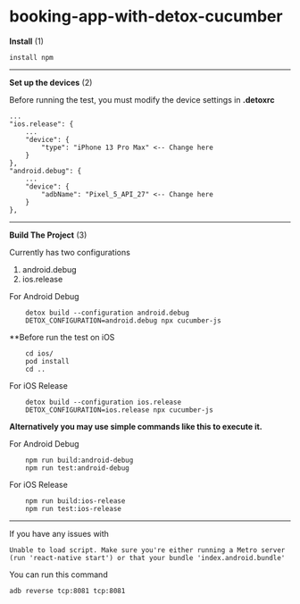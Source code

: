 # booking-app-with-detox-cucumber

**Install** (1)

    install npm

---
**Set up the devices** (2)

Before running the test, you must modify the device settings in **.detoxrc**

    ...
    "ios.release": {
		...
	    "device": {
		    "type": "iPhone 13 Pro Max" <-- Change here
	    }
    },
    "android.debug": {
		...
	    "device": {
		    "adbName": "Pixel_5_API_27" <-- Change here
	    }
    },
    
   ---
**Build The Project** (3)

Currently has two configurations

1. android.debug
2. ios.release


For Android Debug

	    detox build --configuration android.debug
	    DETOX_CONFIGURATION=android.debug npx cucumber-js

**Before run the test on iOS

		cd ios/
		pod install
		cd ..

For iOS Release

	    detox build --configuration ios.release
	    DETOX_CONFIGURATION=ios.release npx cucumber-js

**Alternatively you may use simple commands like this to execute it.**

For Android Debug

	    npm run build:android-debug
	    npm run test:android-debug

For iOS Release

	    npm run build:ios-release
	    npm run test:ios-release



-----

If you have any issues with 

    Unable to load script. Make sure you're either running a Metro server (run 'react-native start') or that your bundle 'index.android.bundle'

You can run this command

```
adb reverse tcp:8081 tcp:8081
```